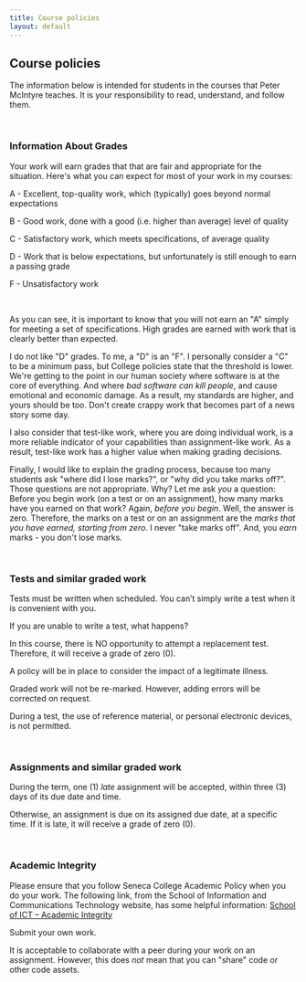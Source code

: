 ```yaml
---
title: Course policies
layout: default
---
```


## Course policies

The information below is intended for students in the courses that Peter McIntyre teaches. It is your responsibility to read, understand, and follow them.

<br>

### Information About Grades

Your work will earn grades that that are fair and appropriate for the situation. Here's what you can expect for most of your work in my courses:

A - Excellent, top-quality work, which (typically) goes beyond normal expectations

B - Good work, done with a good (i.e. higher than average) level of quality

C - Satisfactory work, which meets specifications, of average quality

D - Work that is below expectations, but unfortunately is still enough to earn a passing grade

F - Unsatisfactory work

<br>

As you can see, it is important to know that you will not earn an "A" simply for meeting a set of specifications. High grades are earned with work that is clearly better than expected.

I do not like "D" grades. To me, a "D" is an "F". I personally consider a "C" to be a minimum pass, but College policies state that the threshold is lower. We're getting to the point in our human society where software is at the core of everything. And where *bad software can kill people*, and cause emotional and economic damage. As a result, my standards are higher, and yours should be too. Don't create crappy work that becomes part of a news story some day.

I also consider that test-like work, where you are doing individual work, is a more reliable indicator of your capabilities than assignment-like work. As a result, test-like work has a higher value when making grading decisions.

Finally, I would like to explain the grading process, because too many students ask "where did I lose marks?", or "why did you take marks off?". Those questions are not appropriate. Why? Let me ask *you* a question: Before you begin work (on a test or on an assignment), how many marks have you earned on that work? Again, *before you begin*. Well, the answer is zero. Therefore, the marks on a test or on an assignment are the *marks that you have earned, starting from zero*. I never "take marks off". And, you *earn* marks - you don't lose marks.

<br>

### Tests and similar graded work

Tests must be written when scheduled. You can’t simply write a test when it is convenient with you.

If you are unable to write a test, what happens? 

In this course, there is NO opportunity to attempt a replacement test. Therefore, it will receive a grade of zero (0).

A policy will be in place to consider the impact of a legitimate illness. 

Graded work will not be re-marked. However, adding errors will be corrected on request.

During a test, the use of reference material, or personal electronic devices, is not permitted.

<br>

### Assignments and similar graded work

During the term, one (1) *late* assignment will be accepted, within three (3) days of its due date and time. 

Otherwise, an assignment is due on its assigned due date, at a specific time. If it is late, it will receive a grade of zero (0).

<br>

### Academic Integrity

Please ensure that you follow Seneca College Academic Policy when you do your work. The following link, from the School of Information and Communications Technology website, has some helpful information: <a href="https://ict.senecacollege.ca/students/academic-honesty-policy" target="_blank" rel="noopener">School of ICT – Academic Integrity</a>

Submit your own work. 

It is acceptable to collaborate with a peer during your work on an assignment. However, this does *not* mean that you can "share" code or other code assets. 

<br>
